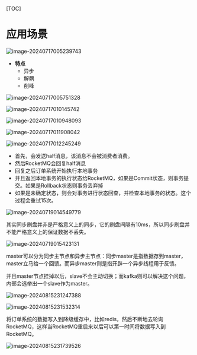 [TOC]

# 应用场景

![image-20240717005239743](https://fastly.jsdelivr.net/gh/lqyspace/mypic@master/img1/202407170052983.png)

- **特点**
  - 异步
  - 解耦
  - 削峰

![image-20240717005751328](https://fastly.jsdelivr.net/gh/lqyspace/mypic@master/img1/202407170057585.png)

![image-20240717010145742](https://fastly.jsdelivr.net/gh/lqyspace/mypic@master/img1/202407170101873.png)

![image-20240717010948093](https://fastly.jsdelivr.net/gh/lqyspace/mypic@master/img1/202407170109305.png)

![image-20240717011908042](https://fastly.jsdelivr.net/gh/lqyspace/mypic@master/img1/202407170119221.png)

![image-20240717012245249](https://fastly.jsdelivr.net/gh/lqyspace/mypic@master/img1/202407170122407.png)

- 首先，会发送half消息，该消息不会被消费者消费。
- 然后RocketMQ会回复half消息
- 回复之后订单系统开始执行本地事务
- 并且返回本地事务的执行状态给RocketMQ，如果是Commit状态，则事务提交。如果是Rollback状态则事务丢弃掉
- 如果是未确定状态，则会对事务进行状态回查，并检查本地事务的状态。这个过程会重试15次。

![image-20240719014549779](https://fastly.jsdelivr.net/gh/lqyspace/mypic@master/img1/202407190145954.png)

其实同步刷盘并非是严格意义上的同步，它的刷盘间隔有10ms，所以同步刷盘并不能严格意义上的保证数据不丢失。

![image-20240719015423131](https://fastly.jsdelivr.net/gh/lqyspace/mypic@master/img1/202407190154324.png)

master可以分为同步主节点和异步主节点：同步master是指数据存到master，master立马给一个回馈。而异步master则是指开辟一个异步线程用于反馈。

并且master节点挂掉以后，slave不会主动切换；而kafka则可以解决这个问题，内部会选举出一个slave作为master。

![image-20240815231247388](https://fastly.jsdelivr.net/gh/lqyspace/mypic@master/img1/202408152312620.png)

![image-20240815231532314](https://fastly.jsdelivr.net/gh/lqyspace/mypic@master/img1/202408152315429.png)

将订单系统的数据写入到降级缓存中，比如redis，然后不断地去轮询RocketMQ，这样当RocketMQ重启来以后可以第一时间将数据写入到RocketMQ。

![image-20240815231739526](https://fastly.jsdelivr.net/gh/lqyspace/mypic@master/img1/202408152317742.png)
